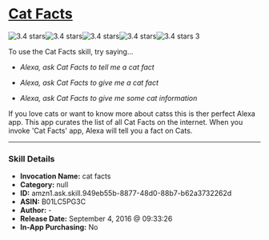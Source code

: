 # [Cat Facts](http://alexa.amazon.com/#skills/amzn1.ask.skill.949eb55b-8877-48d0-88b7-b62a3732262d)
![3.4 stars](../../images/ic_star_black_18dp_1x.png)![3.4 stars](../../images/ic_star_black_18dp_1x.png)![3.4 stars](../../images/ic_star_black_18dp_1x.png)![3.4 stars](../../images/ic_star_half_black_18dp_1x.png)![3.4 stars](../../images/ic_star_border_black_18dp_1x.png) 3

To use the Cat Facts skill, try saying...

* *Alexa, ask Cat Facts to tell me a cat fact*

* *Alexa, ask Cat Facts to give me a cat fact*

* *Alexa, ask Cat Facts to give me some cat information*

If you love cats or want to know more about catss this is ther perfect Alexa app. This app curates the list of all Cat Facts on the internet. When you invoke 'Cat Facts' app, Alexa will tell you a fact on Cats.

***

### Skill Details

* **Invocation Name:** cat facts
* **Category:** null
* **ID:** amzn1.ask.skill.949eb55b-8877-48d0-88b7-b62a3732262d
* **ASIN:** B01LC5PG3C
* **Author:** -
* **Release Date:** September 4, 2016 @ 09:33:26
* **In-App Purchasing:** No
